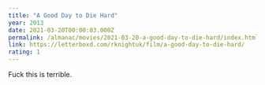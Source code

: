```yaml
---
title: "A Good Day to Die Hard"
year: 2013
date: 2021-03-20T00:00:03.000Z
permalink: /almanac/movies/2021-03-20-a-good-day-to-die-hard/index.html
link: https://letterboxd.com/rknightuk/film/a-good-day-to-die-hard/
rating: 1
---
```


Fuck this is terrible.